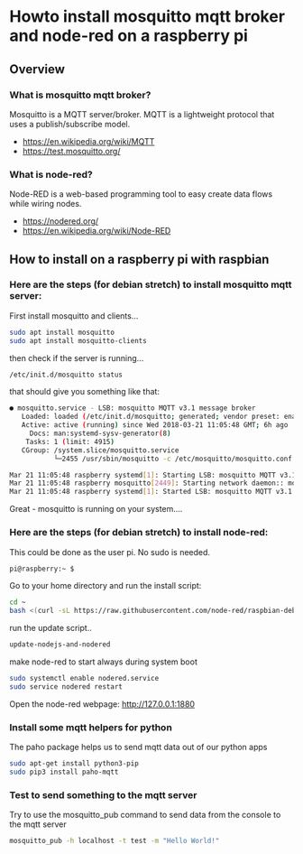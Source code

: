 # Howto install mosquitto mqtt broker and node-red on a raspberry pi

## Overview

### What is mosquitto mqtt broker?

Mosquitto is a MQTT server/broker. MQTT is a lightweight protocol that uses a publish/subscribe model.

* https://en.wikipedia.org/wiki/MQTT
* https://test.mosquitto.org/

### What is node-red?

Node-RED is a web-based programming tool to easy create data flows while wiring nodes.

* https://nodered.org/
* https://en.wikipedia.org/wiki/Node-RED

## How to install on a raspberry pi with raspbian 

### Here are the steps (for debian stretch) to install mosquitto mqtt server:

First install mosquitto and clients...
```bash
sudo apt install mosquitto
sudo apt install mosquitto-clients 
```
then check if the server is running...
```bash
/etc/init.d/mosquitto status
```
that should give you something like that:
```bash
● mosquitto.service - LSB: mosquitto MQTT v3.1 message broker
   Loaded: loaded (/etc/init.d/mosquitto; generated; vendor preset: enabled)
   Active: active (running) since Wed 2018-03-21 11:05:48 GMT; 6h ago
     Docs: man:systemd-sysv-generator(8)
    Tasks: 1 (limit: 4915)
   CGroup: /system.slice/mosquitto.service
           └─2455 /usr/sbin/mosquitto -c /etc/mosquitto/mosquitto.conf

Mar 21 11:05:48 raspberry systemd[1]: Starting LSB: mosquitto MQTT v3.1 message broker...
Mar 21 11:05:48 raspberry mosquitto[2449]: Starting network daemon:: mosquitto.
Mar 21 11:05:48 raspberry systemd[1]: Started LSB: mosquitto MQTT v3.1 message broker.
```
Great - mosquitto is running on your system....

### Here are the steps (for debian stretch) to install node-red:

This could be done as the user pi. No sudo is needed.
```bash
pi@raspberry:~ $
```
Go to your home directory and run the install script:
```bash
cd ~
bash <(curl -sL https://raw.githubusercontent.com/node-red/raspbian-deb-package/master/resources/update-nodejs-and-nodered)
```
run the update script..
```bash
update-nodejs-and-nodered
```
make node-red to start always during system boot
```bash
sudo systemctl enable nodered.service
sudo service nodered restart
```
Open the node-red webpage:
http://127.0.0.1:1880

### Install some mqtt helpers for python

The paho package helps us to send mqtt data out of our python apps
```bash
sudo apt-get install python3-pip
sudo pip3 install paho-mqtt
```
### Test to send something to the mqtt server

Try to use the mosquitto_pub command to send data from the console to the mqtt server
```bash
mosquitto_pub -h localhost -t test -m "Hello World!"
```
